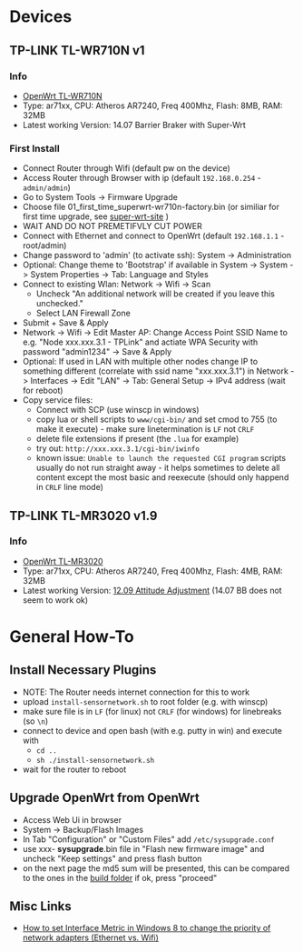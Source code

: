 
# Devices

## TP-LINK TL-WR710N v1

### Info

* [OpenWrt TL-WR710N ](http://wiki.openwrt.org/toh/tp-link/tl-wr710n)
* Type: ar71xx, CPU: Atheros AR7240, Freq 400Mhz, Flash: 8MB, RAM: 32MB
* Latest working Version: 14.07 Barrier Braker with Super-Wrt

### First Install
* Connect Router through Wifi (default pw on the device)
* Access Router through Browser with ip (default `192.168.0.254` - `admin/admin`)
* Go to System Tools -> Firmware Upgrade
* Choose file 01_first_time_superwrt-wr710n-factory.bin (or similiar for first time upgrade, see [super-wrt-site](http://www.superwrt.eu/en/firmware/tp-link-wr710n/) )
* WAIT AND DO NOT PREMETIFVLY CUT POWER
* Connect with Ethernet and connect to OpenWrt (default `192.168.1.1` - root/admin)
* Change password to 'admin' (to activate ssh): System -> Administration
* Optional: Change theme to 'Bootstrap' if available in System -> System -> System Properties -> Tab: Language and Styles
* Connect to existing Wlan: Network -> Wifi -> Scan
    * Uncheck "An additional network will be created if you leave this unchecked."
    * Select LAN Firewall Zone
* Submit + Save & Apply
* Network -> Wifi -> Edit Master AP: Change Access Point SSID Name to e.g. "Node xxx.xxx.3.1 - TPLink" and actiate WPA Security with password "admin1234" -> Save & Apply
* Optional: If used in LAN with multiple other nodes change IP to something different (correlate with ssid name "xxx.xxx.3.1") in Network -> Interfaces -> Edit "LAN" -> Tab: General Setup -> IPv4 address (wait for reboot)
* Copy service files:
    * Connect with SCP (use winscp in windows)
    * copy lua or shell scripts to `www/cgi-bin/` and set cmod to 755 (to make it execute) - make sure linetermination is `LF` not `CRLF`
    * delete file extensions if present (the `.lua` for example)
    * try out: `http://xxx.xxx.3.1/cgi-bin/iwinfo`
    * known issue: `Unable to launch the requested CGI program` scripts usually do not run straight away - it helps sometimes to delete all content except the most basic and reexecute (should only happend in `CRLF` line mode)

## TP-LINK TL-MR3020 v1.9

### Info

* [OpenWrt TL-MR3020](http://wiki.openwrt.org/toh/tp-link/tl-mr3020)
* Type: ar71xx, CPU: Atheros AR7240, Freq 400Mhz, Flash: 4MB, RAM: 32MB
* Latest working Version: [12.09 Attitude Adjustment](http://downloads.openwrt.org/attitude_adjustment/12.09/ar71xx/generic/) (14.07 BB does not seem to work ok)

# General How-To

## Install Necessary Plugins

* NOTE: The Router needs internet connection for this to work
* upload `install-sensornetwork.sh` to root folder (e.g. with winscp)
* make sure file is in `LF` (for linux) not `CRLF` (for windows) for linebreaks (so `\n`)
* connect to device and open bash (with e.g. putty in win) and execute with
    * `cd ..`
    * `sh ./install-sensornetwork.sh`
* wait for the router to reboot

## Upgrade OpenWrt from OpenWrt

* Access Web Ui in browser
* System -> Backup/Flash Images
* In Tab "Configuration" or "Custom Files" add `/etc/sysupgrade.conf`
* use xxx- **sysupgrade**.bin file in "Flash new firmware image" and uncheck "Keep settings" and press flash button
* on the next page the md5 sum will be presented, this can be compared to the ones in the [build folder](http://downloads.openwrt.org/attitude_adjustment/12.09/ar71xx/generic/) if ok, press "proceed"

## Misc Links

* [How to set Interface Metric in Windows 8 to change the priority of network adapters (Ethernet vs. Wifi)](https://restingsysadmin.wordpress.com/2013/03/28/setting-network-interface-priority-on-windows-8-with-powershell/)
